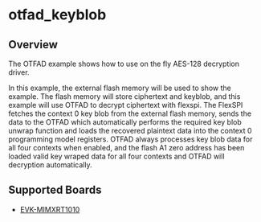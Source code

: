 # otfad_keyblob

## Overview

The OTFAD example shows how to use on the fly AES-128 decryption driver.

In this example, the external flash memory will be used to show the example.
The flash memory will store ciphertext and keyblob, and this example will use OTFAD to decrypt ciphertext with flexspi.
The FlexSPI fetches the context 0 key blob from the external flash memory, sends the data to the OTFAD which automatically
performs the required key blob unwrap function and loads the recovered plaintext data into the context 0 programming model registers.
OTFAD always processes key blob data for all four contexts when enabled, and the flash A1 zero address has been loaded valid key wraped data
for all four contexts and OTFAD will decryption automatically.

## Supported Boards
- [EVK-MIMXRT1010](../../../_boards/evkmimxrt1010/driver_examples/otfad/keyblob/example_board_readme.md)
